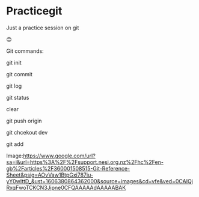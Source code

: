 # Practicegit

Just a practice session on git

😊

Git commands:

git init

git commit

git log

git status

clear

git push origin

git chcekout dev

git add

Image:https://www.google.com/url?sa=i&url=https%3A%2F%2Fsupport.nesi.org.nz%2Fhc%2Fen-gb%2Farticles%2F360001508515-Git-Reference-Sheet&psig=AOvVaw1BtpGxi787iu-yY0wIttD_&ust=1606380864362000&source=images&cd=vfe&ved=0CAIQjRxqFwoTCKCN3Jipne0CFQAAAAAdAAAAABAK
